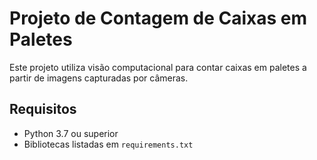# Projeto de Contagem de Caixas em Paletes

Este projeto utiliza visão computacional para contar caixas em paletes a partir de imagens capturadas por câmeras.

## Requisitos
- Python 3.7 ou superior
- Bibliotecas listadas em `requirements.txt`
